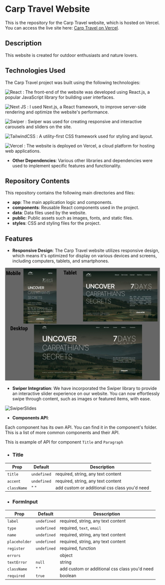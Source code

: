 # Carp Travel Website

This is the repository for the Carp Travel website, which is hosted on Vercel. You can access the live site here: [Carp Travel on Vercel](https://carp-travel-xi.vercel.app/).

## Description

This website is created for outdoor enthusiasts and nature lovers.

## Technologies Used

The Carp Travel project was built using the following technologies:
  
  ![React](https://img.shields.io/badge/react-%2320232a.svg?style=for-the-badge&logo=react&logoColor=%2361DAFB) : The front-end of the website was developed using React.js, a popular JavaScript library for building user interfaces.

  ![Next JS](https://img.shields.io/badge/Next-black?style=for-the-badge&logo=next.js&logoColor=white) : I used Next.js, a React framework, to improve server-side rendering and optimize the website's performance.
 
  ![Swiper](https://img.shields.io/badge/Swiper-gray?style=for-the-badge&logo=swiper&logoColor=0070e4) : Swiper was used for creating responsive and interactive carousels and sliders on the site.

  ![TailwindCSS](https://img.shields.io/badge/tailwindcss-%2338B2AC.svg?style=for-the-badge&logo=tailwind-css&logoColor=white) : A utility-first CSS framework used for styling and layout.

  ![Vercel](https://img.shields.io/badge/vercel-%23000000.svg?style=for-the-badge&logo=vercel&logoColor=white) : The website is deployed on Vercel, a cloud platform for hosting web applications.

- **Other Dependencies**: Various other libraries and dependencies were used to implement specific features and functionality.


## Repository Contents

This repository contains the following main directories and files:

- **app**: The main application logic and components.
- **components**: Reusable React components used in the project.
- **data**: Data files used by the website.
- **public**: Public assets such as images, fonts, and static files.
- **styles**: CSS and styling files for the project.

## Features

- **Responsive Design**: The Carp Travel website utilizes responsive design, which means it's optimized for display on various devices and screens, including computers, tablets, and smartphones.

![Adaptive](public/readme/collage.jpg)

- **Swiper Integration**: We have incorporated the Swiper library to provide an interactive slider experience on our website. You can now effortlessly swipe through content, such as images or featured items, with ease.

![SwiperSlides](public/readme/slides.gif)

- **Components API**:

Each component has its own API. You can find it in the component's folder. This
is a list of more common components and their API.

This is example of API for component `Title` and `Paragraph`

- ### Title

| Prop        | Default     | Description                                   |
| ----------- | ----------- | --------------------------------------------- |
| `title   `  | `undefined` | required, string, any text content            |
| `accent`    | `undefined` | required, string, any text content            |
| `className` | " "         | add custom or additional css class you'd need |


- ### FormInput

| Prop         | Default     | Desscription                                  |
| ------------ | ----------- | --------------------------------------------- |
| `label`      | `undefined` | required, string, any text content            |
| `type`       | `undefined` | required, `text`, `email`                     |
| `name`       | `undefined` | required, string, any text content            |
| `placeholder`| `undefined` | required, string, any text content            | 
| `register`   | `undefined` | required, function                            |
| `errors`     |             | object                                        |
| `textError`  | `null`      | string                                        |
| `className`  | " "         | add custom or additional css class you'd need |
| `required`   | `true`      | boolean                                       |

